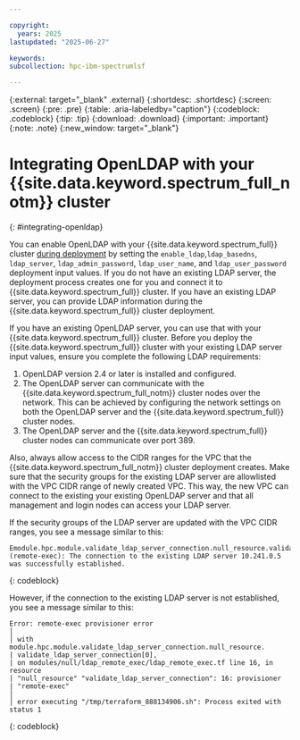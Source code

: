 ```yaml
---

copyright:
  years: 2025
lastupdated: "2025-06-27"

keywords:
subcollection: hpc-ibm-spectrumlsf

---
```


{:external: target="_blank" .external}
{:shortdesc: .shortdesc}
{:screen: .screen}
{:pre: .pre}
{:table: .aria-labeledby="caption"}
{:codeblock: .codeblock}
{:tip: .tip}
{:download: .download}
{:important: .important}
{:note: .note}
{:new_window: target="_blank"}

# Integrating OpenLDAP with your {{site.data.keyword.spectrum_full_notm}} cluster
{: #integrating-openldap}

You can enable OpenLDAP with your {{site.data.keyword.spectrum_full}} cluster [during deployment](/docs/hpc-ibm-spectrumlsf?topic=hpc-ibm-spectrumlsf-using-hpc-cluster) by setting the `enable_ldap`,`ldap_basedns`, `ldap_server`, `ldap_admin_password`, `ldap_user_name`, and `ldap_user_password` deployment input values. If you do not have an existing LDAP server, the deployment process creates one for you and connect it to {{site.data.keyword.spectrum_full}} cluster. If you have an existing LDAP server, you can provide LDAP information during the {{site.data.keyword.spectrum_full}} cluster deployment.

If you have an existing OpenLDAP server, you can use that with your {{site.data.keyword.spectrum_full}} cluster. Before you deploy the {{site.data.keyword.spectrum_full}} cluster with your existing LDAP server input values, ensure you complete the following LDAP requirements:
1. OpenLDAP version 2.4 or later is installed and configured.
2. The OpenLDAP server can communicate with the {{site.data.keyword.spectrum_full_notm}} cluster nodes over the network. This can be achieved by configuring the network settings on both the OpenLDAP server and the {{site.data.keyword.spectrum_full}} cluster nodes.
3. The OpenLDAP server and the {{site.data.keyword.spectrum_full}} cluster nodes can communicate over port 389.

Also, always allow access to the CIDR ranges for the VPC that the {{site.data.keyword.spectrum_full_notm}} cluster deployment creates. Make sure that the security groups for the existing LDAP server are allowlisted with the VPC CIDR range of newly created VPC. This way, the new VPC can connect to the existing your existing OpenLDAP server and that all management and login nodes can access your LDAP server.

If the security groups of the LDAP server are updated with the VPC CIDR ranges, you see a message similar to this:

```text
Emodule.hpc.module.validate_ldap_server_connection.null_resource.validate_ldap_server_connection[0] (remote-exec): The connection to the existing LDAP server 10.241.0.5 was successfully established.
```
{: codeblock}


However, if the connection to the existing LDAP server is not established, you see a message similar to this:

```text
Error: remote-exec provisioner error
│
│ with module.hpc.module.validate_ldap_server_connection.null_resource.
| validate_ldap_server_connection[0],
| on modules/null/ldap_remote_exec/ldap_remote_exec.tf line 16, in resource
| "null_resource" "validate_ldap_server_connection": 16: provisioner
| "remote-exec"
│
│ error executing "/tmp/terraform_888134906.sh": Process exited with status 1
```
{: codeblock}
